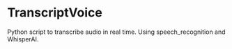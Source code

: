 # TranscriptVoice
Python script to transcribe audio in real time. Using speech_recognition and WhisperAI.

